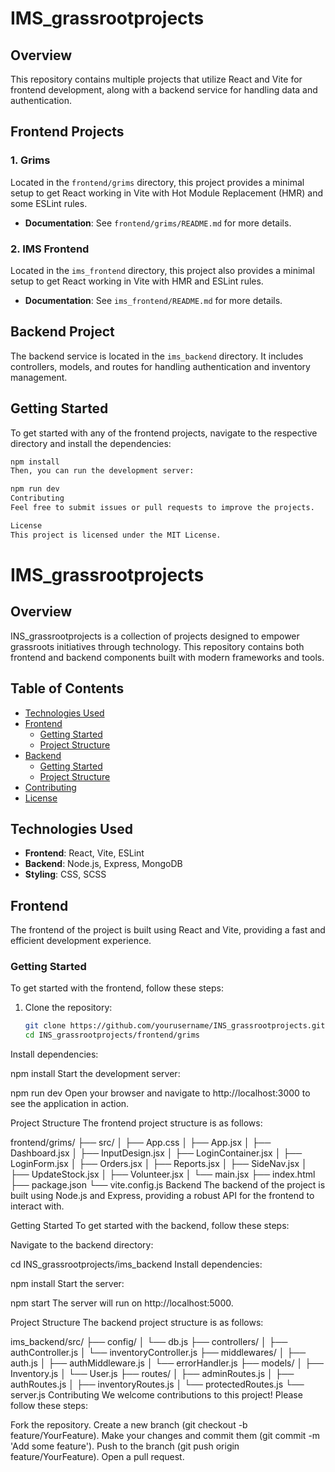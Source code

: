 # IMS_grassrootprojects

## Overview

This repository contains multiple projects that utilize React and Vite for frontend development, along with a backend service for handling data and authentication.

## Frontend Projects

### 1. Grims

Located in the `frontend/grims` directory, this project provides a minimal setup to get React working in Vite with Hot Module Replacement (HMR) and some ESLint rules.

- **Documentation**: See `frontend/grims/README.md` for more details.

### 2. IMS Frontend

Located in the `ims_frontend` directory, this project also provides a minimal setup to get React working in Vite with HMR and ESLint rules.

- **Documentation**: See `ims_frontend/README.md` for more details.

## Backend Project

The backend service is located in the `ims_backend` directory. It includes controllers, models, and routes for handling authentication and inventory management.

## Getting Started

To get started with any of the frontend projects, navigate to the respective directory and install the dependencies:

```bash
npm install
Then, you can run the development server:

npm run dev
Contributing
Feel free to submit issues or pull requests to improve the projects.

License
This project is licensed under the MIT License.
```

# IMS_grassrootprojects

## Overview

INS_grassrootprojects is a collection of projects designed to empower grassroots initiatives through technology. This repository contains both frontend and backend components built with modern frameworks and tools.

## Table of Contents

- [Technologies Used](#technologies-used)
- [Frontend](#frontend)
  - [Getting Started](#frontend-getting-started)
  - [Project Structure](#frontend-project-structure)
- [Backend](#backend)
  - [Getting Started](#backend-getting-started)
  - [Project Structure](#backend-project-structure)
- [Contributing](#contributing)
- [License](#license)

## Technologies Used

- **Frontend**: React, Vite, ESLint
- **Backend**: Node.js, Express, MongoDB
- **Styling**: CSS, SCSS

## Frontend

The frontend of the project is built using React and Vite, providing a fast and efficient development experience.

### Getting Started

To get started with the frontend, follow these steps:

1. Clone the repository:
   ```bash
   git clone https://github.com/yourusername/INS_grassrootprojects.git
   cd INS_grassrootprojects/frontend/grims
Install dependencies:

npm install
Start the development server:

npm run dev
Open your browser and navigate to http://localhost:3000 to see the application in action.

Project Structure
The frontend project structure is as follows:

frontend/grims/
├── src/
│   ├── App.css
│   ├── App.jsx
│   ├── Dashboard.jsx
│   ├── InputDesign.jsx
│   ├── LoginContainer.jsx
│   ├── LoginForm.jsx
│   ├── Orders.jsx
│   ├── Reports.jsx
│   ├── SideNav.jsx
│   ├── UpdateStock.jsx
│   ├── Volunteer.jsx
│   └── main.jsx
├── index.html
├── package.json
└── vite.config.js
Backend
The backend of the project is built using Node.js and Express, providing a robust API for the frontend to interact with.

Getting Started
To get started with the backend, follow these steps:

Navigate to the backend directory:

cd INS_grassrootprojects/ims_backend
Install dependencies:

npm install
Start the server:

npm start
The server will run on http://localhost:5000.

Project Structure
The backend project structure is as follows:

ims_backend/src/
├── config/
│   └── db.js
├── controllers/
│   ├── authController.js
│   └── inventoryController.js
├── middlewares/
│   ├── auth.js
│   ├── authMiddleware.js
│   └── errorHandler.js
├── models/
│   ├── Inventory.js
│   └── User.js
├── routes/
│   ├── adminRoutes.js
│   ├── authRoutes.js
│   ├── inventoryRoutes.js
│   └── protectedRoutes.js
└── server.js
Contributing
We welcome contributions to this project! Please follow these steps:

Fork the repository.
Create a new branch (git checkout -b feature/YourFeature).
Make your changes and commit them (git commit -m 'Add some feature').
Push to the branch (git push origin feature/YourFeature).
Open a pull request.
